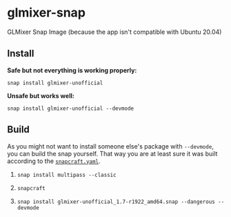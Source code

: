 # glmixer-snap

GLMixer Snap Image (because the app isn't compatible with Ubuntu 20.04)


## Install

**Safe but not everything is working properly:**

    snap install glmixer-unofficial

**Unsafe but works well:**

    snap install glmixer-unofficial --devmode


## Build

As you might not want to install someone else's package with `--devmode`, you can build the snap yourself.
That way you are at least sure it was built according to the [`snapcraft.yaml`](snap/snapcraft.yaml).

1. `snap install multipass --classic`

2. `snapcraft`

3. `snap install glmixer-unofficial_1.7-r1922_amd64.snap --dangerous --devmode`
